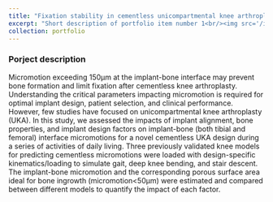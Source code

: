 ```yaml
---
title: "Fixation stability in cementless unicompartmental knee arthroplaty"
excerpt: "Short description of portfolio item number 1<br/><img src='/images/500x300.png'>"
collection: portfolio
---
```

### Porject description
Micromotion exceeding 150μm at the implant-bone interface may prevent bone formation and limit fixation after cementless knee arthroplasty. Understanding the critical parameters impacting micromotion is required for optimal implant design, patient selection, and clinical performance. However, few studies have focused on unicompartmental knee arthroplasty (UKA). In this study, we assessed the impacts of implant alignment, bone properties, and implant design factors on implant-bone (both tibial and femoral) interface micromotions for a novel cementless UKA design during a series of activities of daily living. Three previously validated knee models for predicting cementless micromotions were loaded with design-specific kinematics/loading to simulate gait, deep knee bending, and stair descent. The implant-bone micromotion and the corresponding porous surface area ideal for bone ingrowth (micromotion<50µm) were estimated and compared between different models to quantify the impact of each factor.
